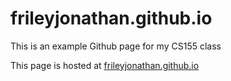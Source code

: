 # frileyjonathan.github.io

This is an example Github page for my CS155 class

This page is hosted at [frileyjonathan.github.io](https://frileyjoanthan.github.io)


